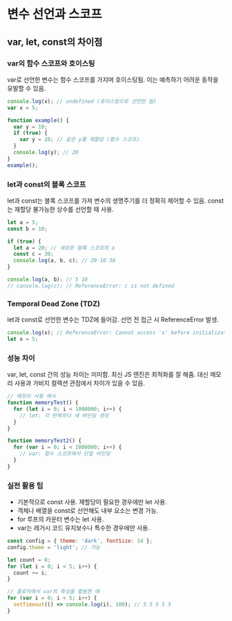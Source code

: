 # 변수 선언과 스코프

## var, let, const의 차이점

### var의 함수 스코프와 호이스팅

var로 선언한 변수는 함수 스코프를 가지며 호이스팅됨. 이는 예측하기 어려운 동작을 유발할 수 있음.

```javascript
console.log(x); // undefined (호이스팅으로 선언만 됨)
var x = 5;

function example() {
  var y = 10;
  if (true) {
    var y = 20; // 같은 y를 재할당 (함수 스코프)
  }
  console.log(y); // 20
}
example();
```

### let과 const의 블록 스코프

let과 const는 블록 스코프를 가져 변수의 생명주기를 더 정확히 제어할 수 있음. const는 재할당 불가능한 상수를 선언할 때 사용.

```javascript
let a = 5;
const b = 10;

if (true) {
  let a = 20; // 새로운 블록 스코프의 a
  const c = 30;
  console.log(a, b, c); // 20 10 30
}

console.log(a, b); // 5 10
// console.log(c); // ReferenceError: c is not defined
```

### Temporal Dead Zone (TDZ)

let과 const로 선언한 변수는 TDZ에 들어감. 선언 전 접근 시 ReferenceError 발생.

```javascript
console.log(x); // ReferenceError: Cannot access 'x' before initialization
let x = 5;
```

### 성능 차이

var, let, const 간의 성능 차이는 미미함. 최신 JS 엔진은 최적화를 잘 해줌. 대신 메모리 사용과 가비지 컬렉션 관점에서 차이가 있을 수 있음.

```javascript
// 메모리 사용 예시
function memoryTest() {
  for (let i = 0; i < 1000000; i++) {
    // let: 각 반복마다 새 바인딩 생성
  }
}

function memoryTest2() {
  for (var i = 0; i < 1000000; i++) {
    // var: 함수 스코프에서 단일 바인딩
  }
}
```

### 실전 활용 팁

- 기본적으로 const 사용. 재할당이 필요한 경우에만 let 사용.
- 객체나 배열을 const로 선언해도 내부 요소는 변경 가능.
- for 루프의 카운터 변수는 let 사용.
- var는 레거시 코드 유지보수나 특수한 경우에만 사용.

```javascript
const config = { theme: 'dark', fontSize: 14 };
config.theme = 'light'; // 가능

let count = 0;
for (let i = 0; i < 5; i++) {
  count += i;
}

// 클로저에서 var의 특성을 활용한 예
for (var i = 0; i < 5; i++) {
  setTimeout(() => console.log(i), 100); // 5 5 5 5 5
}
```
